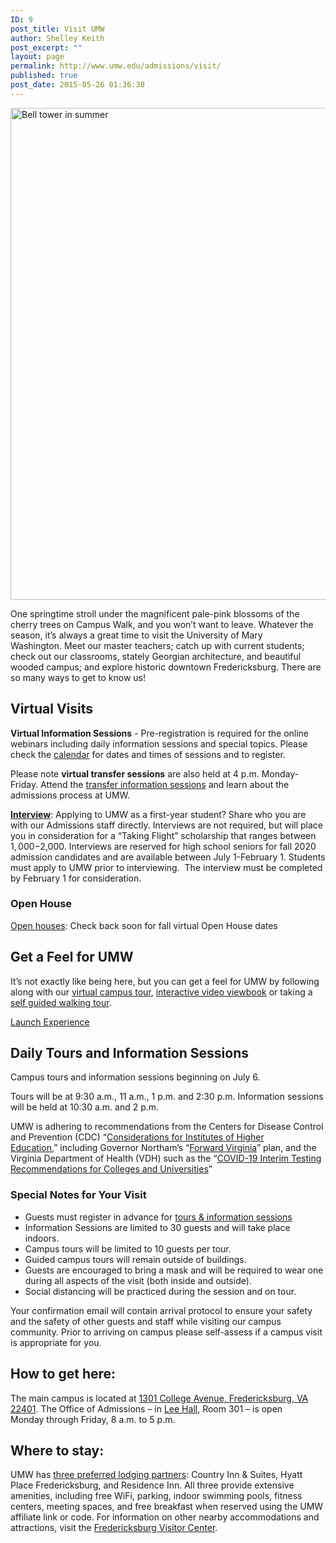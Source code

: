```yaml
---
ID: 9
post_title: Visit UMW
author: Shelley Keith
post_excerpt: ""
layout: page
permalink: http://www.umw.edu/admissions/visit/
published: true
post_date: 2015-05-26 01:36:38
---
```

<img class="aligncenter wp-image-48684 size-full" src="http://www.umw.edu/admissions/wp-content/uploads/sites/6/2019/07/Bell-Tower-June-2019.jpg" alt="Bell tower in summer" width="1180" height="787" />

One springtime stroll under the magnificent pale-pink blossoms of the cherry trees on Campus Walk, and you won’t want to leave. Whatever the season, it’s always a great time to visit the University of Mary Washington. Meet our master teachers; catch up with current students; check out our classrooms, stately Georgian architecture, and beautiful wooded campus; and explore historic downtown Fredericksburg. There are so many ways to get to know us!
<h2>Virtual Visits</h2>
<strong>Virtual Information Sessions</strong> - Pre-registration is required for the online webinars including daily information sessions and special topics. Please check the <a href="https://admissions.umw.edu/portal/webinars">calendar</a> for dates and times of sessions and to register.

Please note <strong>virtual transfer sessions</strong> are also held at 4 p.m. Monday-Friday. Attend the <a href="https://admissions.umw.edu/portal/webinars">transfer information sessions</a> and learn about the admissions process at UMW.

<strong><a href="https://admissions.umw.edu/portal/admission_interviews">Interview</a></strong>: Applying to UMW as a first-year student? Share who you are with our Admissions staff directly. Interviews are not required, but will place you in consideration for a “Taking Flight” scholarship that ranges between $1,000-$2,000. Interviews are reserved for high school seniors for fall 2020 admission candidates and are available between July 1-February 1. Students must apply to UMW prior to interviewing.  The interview must be completed by February 1 for consideration.
<h3>Open House</h3>
<a href="/admissions/visit/open-houses/">Open houses</a>: Check back soon for fall virtual Open House dates
<h2>Get a Feel for UMW</h2>
It’s not exactly like being here, but you can get a feel for UMW by following along with our <a href="https://www.umw.edu/#/vte/?data-platform=v&amp;data-inst=63572&amp;data-image-width=100%&amp;data-image-height=100%&amp;">virtual campus tour</a>, <a href="https://umw.university-tour.com/homepage.php">interactive video viewbook</a> or taking a <a href="https://issuu.com/umwpublications/docs/self_guided_walking_tour_-_march_2020">self guided walking tour</a>.

<a href="https://www.youvisit.com/#/vte/?data-platform=v&amp;data-link-type=immersive&amp;data-inst=63572&amp;data-image-width=100%&amp;data-image-height=100%&amp;">Launch Experience</a>
<h2>Daily Tours and Information Sessions</h2>
Campus tours and information sessions beginning on July 6.

Tours will be at 9:30 a.m., 11 a.m., 1 p.m. and 2:30 p.m.
Information sessions will be held at 10:30 a.m. and 2 p.m.

UMW is adhering to recommendations from the Centers for Disease Control and Prevention (CDC) “<a href="https://www.cdc.gov/coronavirus/2019-ncov/community/colleges-universities/considerations.html">Considerations for Institutes of Higher Education</a>,” including Governor Northam’s “<u><a href="https://www.governor.virginia.gov/media/governorvirginiagov/governor-of-virginia/pdf/Virginia-Forward-Phase-One-Business-Sector-Guidelines.pdf">Forward Virginia</a></u>” plan, and the Virginia Department of Health (VDH) such as the “<a href="https://www.vdh.virginia.gov/content/uploads/sites/182/2020/05/VDH-COVID-19-Testing-for-Colleges-and-Universities.pdf">COVID-19 Interim Testing Recommendations for Colleges and Universities</a>”
<h3>Special Notes for Your Visit</h3>
<ul>
 	<li>Guests must register in advance for <a href="https://admissions.umw.edu/portal/event_landing">tours &amp; information sessions</a></li>
 	<li>Information Sessions are limited to 30 guests and will take place indoors.</li>
 	<li>Campus tours will be limited to 10 guests per tour.</li>
 	<li>Guided campus tours will remain outside of buildings.</li>
 	<li>Guests are encouraged to bring a mask and will be required to wear one during all aspects of the visit (both inside and outside).</li>
 	<li>Social distancing will be practiced during the session and on tour.</li>
</ul>
Your confirmation email will contain arrival protocol to ensure your safety and the safety of other guests and staff while visiting our campus community. Prior to arriving on campus please self-assess if a campus visit is appropriate for you.
<h2>How to get here:</h2>
The main campus is located at <a href="https://www.google.com/maps/place/University+of+Mary+Washington/@38.3005178,-77.4749152,15z/data=!3m1!4b1!4m2!3m1!1s0x89b6c1f6e987a255:0x1ef2db66d097c3c1">1301 College Avenue, Fredericksburg, VA 22401</a>. The Office of Admissions – in <a href="https://www.google.com/maps/place/Lee+Hall,+University+of+Mary+Washington,+1301+College+Ave,+Fredericksburg,+VA+22401/@38.3026184,-77.4742811,17z/data=!3m1!4b1!4m2!3m1!1s0x89b6c1f7148e6255:0xe0ae54bddccaa014">Lee Hall</a>, Room 301 – is open Monday through Friday, 8 a.m. to 5 p.m.
<h2>Where to stay:</h2>
UMW has <a href="https://adminfinance.umw.edu/business-services/preferred-lodging/">three preferred lodging partners</a>: Country Inn &amp; Suites, Hyatt Place Fredericksburg, and Residence Inn. All three provide extensive amenities, including free WiFi, parking, indoor swimming pools, fitness centers, meeting spaces, and free breakfast when reserved using the UMW affiliate link or code. For information on other nearby accommodations and attractions, visit the <a href="http://www.visitfred.com/things-to-do/museums-historical/fredericksburg-visitor-center">Fredericksburg Visitor Center</a>.